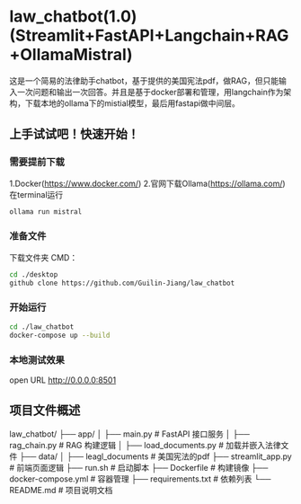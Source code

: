 # law_chatbot(1.0)(Streamlit+FastAPI+Langchain+RAG+OllamaMistral)
这是一个简易的法律助手chatbot，基于提供的美国宪法pdf，做RAG，但只能输入一次问题和输出一次回答。并且是基于docker部署和管理，用langchain作为架构，下载本地的ollama下的mistial模型，最后用fastapi做中间层。

## 上手试试吧！快速开始！
### 需要提前下载
1.Docker(https://www.docker.com/)
2.官网下载Ollama(https://ollama.com/) 
  在terminal运行
  ```bash
  ollama run mistral
  ```

### 准备文件
下载文件夹 CMD：
```bash
cd ./desktop
github clone https://github.com/Guilin-Jiang/law_chatbot
```

### 开始运行
```bash
cd ./law_chatbot
docker-compose up --build
```

### 本地测试效果
open URL http://0.0.0.0:8501

## 项目文件概述
law_chatbot/
├── app/
│   ├── main.py            # FastAPI 接口服务
│   ├── rag_chain.py       # RAG 构建逻辑
│   ├── load_documents.py  # 加载并嵌入法律文件
├── data/
│   ├── leagl_documents    # 美国宪法的pdf
├── streamlit_app.py       # 前端页面逻辑
├── run.sh                 # 启动脚本
├── Dockerfile             # 构建镜像
├── docker-compose.yml     # 容器管理
├── requirements.txt       # 依赖列表
└── README.md              # 项目说明文档
